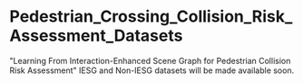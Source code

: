# Pedestrian_Crossing_Collision_Risk_Assessment_Datasets
"Learning From Interaction-Enhanced Scene Graph for Pedestrian Collision Risk Assessment"
IESG and Non-IESG datasets will be made available soon.
